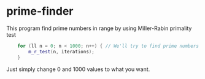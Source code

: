 # prime-finder
This program find prime numbers in range by using Miller-Rabin primality test
```c++
    for (ll n = 0; n < 1000; n++) { // We'll try to find prime numbers in range 1 - 1000. 
        m_r_test(n, iterations);
    }
```
Just simply change 0 and 1000 values to what you want.
